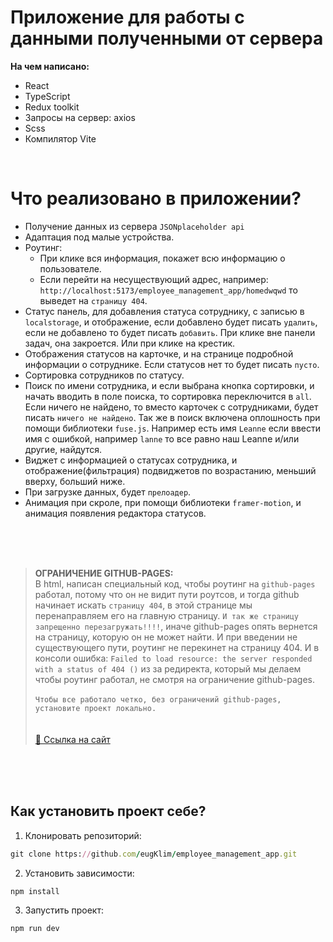 # Приложение для работы с данными полученными от сервера 

**На чем написано:**
- React
- TypeScript
- Redux toolkit
- Запросы на сервер: axios
- Scss
- Компилятор Vite

<br>

# Что реализовано в приложении?
- Получение данных из сервера `JSONplaceholder api`
- Адаптация под малые устройства.
- Роутинг:
    - При клике вся информация, покажет всю информацию о пользователе.
    - Если перейти на несуществующий адрес, например: `http://localhost:5173/employee_management_app/homedwqwd` то выведет на `страницу 404`.
- Статус панель, для добавления статуса сотруднику, c записью в `localstorage`, и отображение, если добавлено будет писать `удалить`, если не добавлено то будет писать `добавить`. При клике вне панели задач, она закроется. Или при клике на крестик.
- Отображения статусов на карточке, и на странице подробной информации о сотруднике. Если статусов нет то будет писать `пусто`.
- Сортировка сотрудников по статусу.
- Поиск по имени сотрудника, и если выбрана кнопка сортировки, и начать вводить в поле поиска, то сортировка переключится в `all`. Если ничего не найдено, то вместо карточек с сотрудниками, будет писать `ничего не найдено`. Так же в поиск включена оплошность при помощи библиотеки `fuse.js`. Например есть имя `Leanne` если ввести имя с ошибкой, например `lanne` то все равно наш Leanne и/или другие, найдутся.
- Виджет с информацией о статусах сотрудника, и отображение(фильтрация) подвиджетов по возрастанию, меньший вверху, больший ниже.
- При загрузке данных, будет `прелоадер`.
- Анимация при скроле, при помощи библиотеки `framer-motion`, и анимация появления редактора статусов.

<br>


<br>


<br>


> **ОГРАНИЧЕНИЕ GITHUB-PAGES:** <br> В html, написан специальный код, чтобы роутинг на `github-pages` работал, потому что он не видит пути роутсов, и тогда github начинает искать `страницу 404`, в этой странице мы перенаправляем его на главную страницу. `И так же страницу запрещенно перезагружать!!!!`, иначе github-pages опять вернется на страницу, которую он не может найти. И при введении не существующего пути, роутинг не перекинет на страницу 404.  И в консоли ошибка: `Failed to load resource: the server responded with a status of 404 ()` из за редиректа, который мы делаем чтобы роутинг работал, не смотря на ограничение github-pages. <br> <br> `Чтобы все работало четко, без ограничений github-pages, установите проект локально.`  <br> <br> <br>[🔗 Ссылка на сайт](https://eugklim.github.io/employee_management_app/?/home)

<br>


<br>

<br>

## Как установить проект себе?
1. Клонировать репозиторий:

```ruby
git clone https://github.com/eugKlim/employee_management_app.git
```

2. Установить зависимости:

```ruby
npm install
```

3. Запустить проект:

```ruby
npm run dev
```
